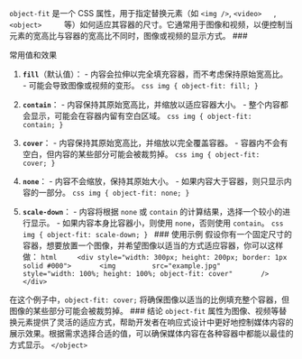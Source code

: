 `object-fit` 是一个 CSS 属性，用于指定替换元素（如 `<img />`, `<video>   `, `<object>     `
    等）如何适应其容器的尺寸。它通常用于图像和视频，以便控制当元素的宽高比与容器的宽高比不同时，图像或视频的显示方式。
    ### 

常用值和效果

 1. **`fill`**（默认值）： -
    内容会拉伸以完全填充容器，而不考虑保持原始宽高比。 -
    可能会导致图像或视频的变形。 ``css img { object-fit: fill; } `` 

2.  **`contain`**： - 内容保持其原始宽高比，并缩放以适应容器大小。 -
    整个内容都会显示，可能会在容器内留有空白区域。 ``css img { object-fit:     contain; } ``

3. **`cover`**： -
    内容保持其原始宽高比，并缩放以完全覆盖容器。 -
    容器内不会有空白，但内容的某些部分可能会被裁剪掉。 ``css img { object-fit:     cover; } `` 

4. **`none`**： - 内容不会缩放，保持其原始大小。 -
    如果内容大于容器，则只显示内容的一部分。 ``css img { object-fit: none; }     `` 

5. **`scale-down`**： - 内容将根据 `none` 或 `contain`
    的计算结果，选择一个较小的进行显示。 - 如果内容本身比容器小，则使用
    `none`，否则使用 `contain`。 ``css img { object-fit: scale-down; } `` ###
    使用示例
    假设你有一个固定尺寸的容器，想要放置一个图像，并希望图像以适当的方式适应容器，你可以这样做：
    ``html     <div style="width: 300px; height: 200px; border: 1px solid #000">       <img         src="example.jpg"         style="width: 100%; height: 100%; object-fit: cover"       />     </div>     ``

 在这个例子中，`object-fit: cover;`
    将确保图像以适当的比例填充整个容器，但图像的某些部分可能会被裁剪掉。 ###
    结论 `object-fit`
    属性为图像、视频等替换元素提供了灵活的适应方式，帮助开发者在响应式设计中更好地控制媒体内容的展示效果。根据需求选择合适的值，可以确保媒体内容在各种容器中都能以最佳的方式显示。
  `</object>`

</video>
